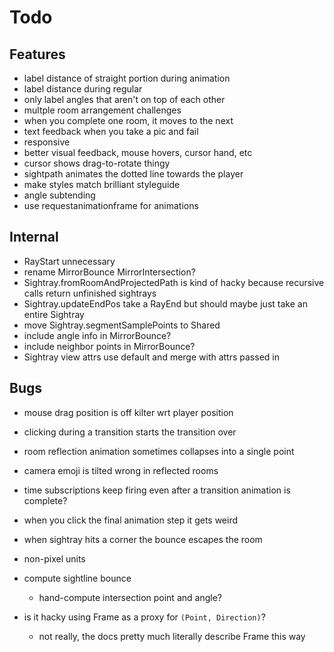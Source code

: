 
# Todo


## Features
- label distance of straight portion during animation
- label distance during regular
- only label angles that aren't on top of each other
- multple room arrangement challenges
- when you complete one room, it moves to the next
- text feedback when you take a pic and fail
- responsive
- better visual feedback, mouse hovers, cursor hand, etc
- cursor shows drag-to-rotate thingy
- sightpath animates the dotted line towards the player
- make styles match brilliant styleguide
- angle subtending
- use requestanimationframe for animations

## Internal
- RayStart unnecessary
- rename MirrorBounce MirrorIntersection?
- Sightray.fromRoomAndProjectedPath is kind of hacky because recursive calls return unfinished sightrays
- Sightray.updateEndPos take a RayEnd but should maybe just take an entire Sightray
- move Sightray.segmentSamplePoints to Shared
- include angle info in MirrorBounce?
- include neighbor points in MirrorBounce?
- Sightray view attrs use default and merge with attrs passed in

## Bugs
- mouse drag position is off kilter wrt player position
- clicking during a transition starts the transition over
- room reflection animation sometimes collapses into a single point
- camera emoji is tilted wrong in reflected rooms
- time subscriptions keep firing even after a transition animation is complete?
- when you click the final animation step it gets weird
- when sightray hits a corner the bounce escapes the room





- non-pixel units
- compute sightline bounce
    - hand-compute intersection point and angle?
- is it hacky using Frame as a proxy for `(Point, Direction)`? 
    - not really, the docs pretty much literally describe Frame this way
